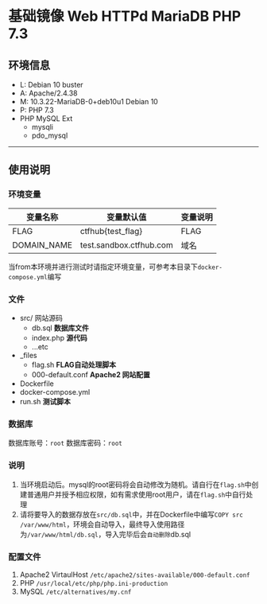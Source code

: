 # 基础镜像 Web HTTPd MariaDB PHP 7.3

## 环境信息
- L: Debian 10 buster
- A: Apache/2.4.38
- M: 10.3.22-MariaDB-0+deb10u1 Debian 10
- P: PHP 7.3
- PHP MySQL Ext
    + mysqli
    + pdo_mysql

--------

## 使用说明

### 环境变量

| 变量名称    | 变量默认值              | 变量说明 |
| ----------- | ----------------------- | -------- |
| FLAG        | ctfhub{test_flag}       | FLAG     |
| DOMAIN_NAME | test.sandbox.ctfhub.com | 域名     |

当from本环境并进行测试时请指定环境变量，可参考本目录下`docker-compose.yml`编写

### 文件

- src/ 网站源码
  - db.sql **数据库文件**
  - index.php **源代码**
  - ...etc
- _files
  - flag.sh **FLAG自动处理脚本**
  - 000-default.conf **Apache2 网站配置**
- Dockerfile
- docker-compose.yml
- run.sh **测试脚本**

### 数据库

数据库账号：`root`
数据库密码：`root`

### 说明

1. 当环境启动后。mysql的root密码将会自动修改为随机。请自行在`flag.sh`中创建普通用户并授予相应权限，如有需求使用root用户，请在`flag.sh`中自行处理
2. 请将要导入的数据存放在`src/db.sql`中，并在Dockerfile中编写`COPY src /var/www/html`，环境会自动导入，最终导入使用路径为`/var/www/html/db.sql`，导入完毕后会`自动删除`db.sql

### 配置文件

1. Apache2 VirtaulHost `/etc/apache2/sites-available/000-default.conf`
2. PHP `/usr/local/etc/php/php.ini-production`
3. MySQL `/etc/alternatives/my.cnf`